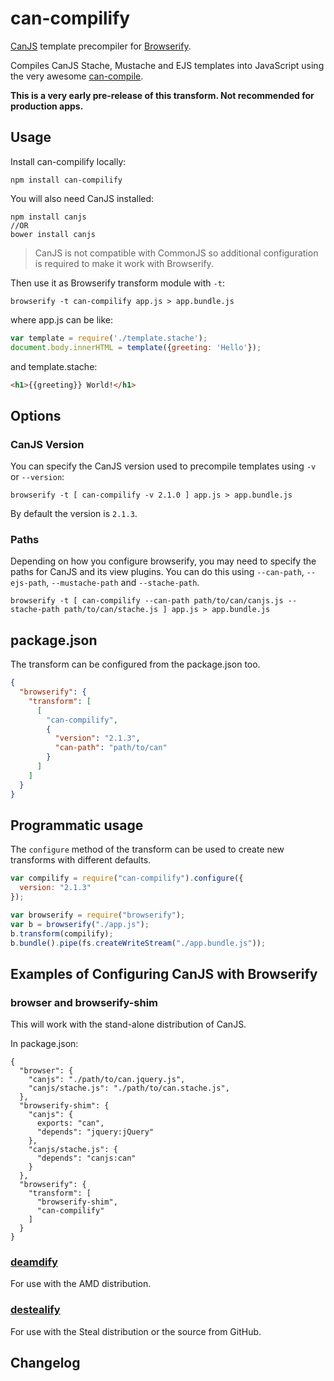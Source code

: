 

# can-compilify

[CanJS](canjs.com) template precompiler for [Browserify](https://github.com/substack/node-browserify).

Compiles CanJS Stache, Mustache and EJS templates into JavaScript using the very awesome [can-compile](https://github.com/daffl/can-compile).

__This is a very early pre-release of this transform. Not recommended for production apps.__

## Usage

Install can-compilify locally:

    npm install can-compilify

You will also need CanJS installed:

    npm install canjs
    //OR
    bower install canjs

> CanJS is not compatible with CommonJS so additional configuration is required to make it work with Browserify.

Then use it as Browserify transform module with `-t`:

    browserify -t can-compilify app.js > app.bundle.js

where app.js can be like:

```javascript
var template = require('./template.stache');
document.body.innerHTML = template({greeting: 'Hello'});
```

and template.stache:

```html
<h1>{{greeting}} World!</h1>
```

## Options

### CanJS Version

You can specify the CanJS version used to precompile templates using `-v` or `--version`:

    browserify -t [ can-compilify -v 2.1.0 ] app.js > app.bundle.js

By default the version is `2.1.3`.

### Paths

Depending on how you configure browserify, you may need to specify the paths for CanJS and its view plugins. You can do this using `--can-path`, `--ejs-path`, `--mustache-path` and `--stache-path`.

    browserify -t [ can-compilify --can-path path/to/can/canjs.js --stache-path path/to/can/stache.js ] app.js > app.bundle.js

## package.json

The transform can be configured from the package.json too.

```json
{
  "browserify": {
    "transform": [
      [
        "can-compilify",
        {
          "version": "2.1.3",
          "can-path": "path/to/can"
        }
      ]
    ]
  }
}
```

## Programmatic usage

The `configure` method of the transform can be used to create new transforms
with different defaults.

```javascript
var compilify = require("can-compilify").configure({
  version: "2.1.3"
});

var browserify = require("browserify");
var b = browserify("./app.js");
b.transform(compilify);
b.bundle().pipe(fs.createWriteStream("./app.bundle.js"));
```

## Examples of Configuring CanJS with Browserify

### browser and browserify-shim

This will work with the stand-alone distribution of CanJS.

In package.json:

```
{
  "browser": {
    "canjs": "./path/to/can.jquery.js",
    "canjs/stache.js": "./path/to/can.stache.js",
  },
  "browserify-shim": {
    "canjs": {
      exports: "can",
      "depends": "jquery:jQuery"
    },
    "canjs/stache.js": {
      "depends": "canjs:can"
    }
  },
  "browserify": {
    "transform": [
      "browserify-shim",
      "can-compilify"
    ]
  }
}
```

### [deamdify](https://github.com/jaredhanson/deamdify)

For use with the AMD distribution.

### [destealify](https://github.com/sykopomp/destealify)

For use with the Steal distribution or the source from GitHub.

## Changelog
